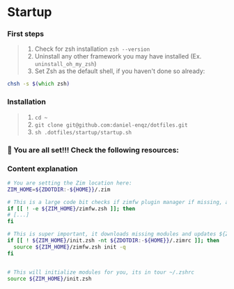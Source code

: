 # Startup

### First steps
> 1. Check for zsh installation `zsh --version`
> 2. Uninstall any other framework you may have installed (Ex. `uninstall_oh_my_zsh`)
> 3. Set Zsh as the default shell, if you haven't done so already:

```zsh
chsh -s $(which zsh)
````

### Installation
> 1. `cd ~`
> 2. `git clone git@github.com:daniel-enqz/dotfiles.git`
> 3. `sh .dotfiles/startup/startup.sh`


### 🎉 You are all set!!! Check the following resources:

### Content explanation

   ```zsh
   # You are setting the Zim location here:
   ZIM_HOME=${ZDOTDIR:-${HOME}}/.zim
   
   # This is a large code bit checks if zimfw plugin manager if missing, and downloads it.
   if [[ ! -e ${ZIM_HOME}/zimfw.zsh ]]; then
   # [...]
   fi
   
   # This is super important, it downloads missing modules and updates ${ZIM_HOME}/init.zsh if missing or outdated.
   if [[ ! ${ZIM_HOME}/init.zsh -nt ${ZDOTDIR:-${HOME}}/.zimrc ]]; then
     source ${ZIM_HOME}/zimfw.zsh init -q
   fi

   
   # This will initialize modules for you, its in tour ~/.zshrc
   source ${ZIM_HOME}/init.zsh
   ```
